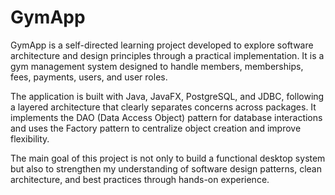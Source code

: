 # GymApp
GymApp is a self-directed learning project developed to explore software architecture and design principles through a practical implementation.
It is a gym management system designed to handle members, memberships, fees, payments, users, and user roles.

The application is built with Java, JavaFX, PostgreSQL, and JDBC, following a layered architecture that clearly separates concerns across packages.
It implements the DAO (Data Access Object) pattern for database interactions and uses the Factory pattern to centralize object creation and improve flexibility.

The main goal of this project is not only to build a functional desktop system but also to strengthen my understanding of software design patterns, clean architecture, and best practices through hands-on experience.
